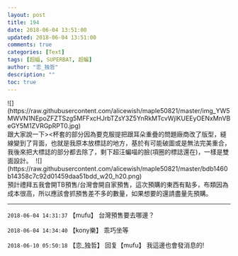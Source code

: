 ```yaml
---
layout: post
title: 194
date: 2018-06-04 13:51:00
updated: 2018-06-04 13:51:00
comments: true
categories: [Text]
tags: [超蝠, SUPERBAT, 超蝙]
author: "恋_独哲"
description: ""
toc: true
---
```


<p>
![](https://raw.githubusercontent.com/alicewish/maple50821/master/img_YW5MWVN1NEpoZFZTSzg5MFFxcHJrbTZsY3Z5YnRkMTcvWjlKUEEyOENxMnVBeGY5M1ZVRGpRPT0.jpg)
<br />跟大家說一下&gt;&lt;杯套的部分因為要克服提把跟耳朵重疊的問題廠商改了版型，縫線變到了背面，也就是我原本放標誌的地方，基於有可能破圖或是無法完美重合，我後來把大標誌的部分都去除了，剩下超汪蝙喵的臉(項圈的標誌還在)，一樣是雙面設計。&nbsp;
![](https://raw.githubusercontent.com/alicewish/maple50821/master/bdb1460b14358c7c92d01459daa51bdd_w20_h20.png)
&nbsp;<br />預計禮拜五我會開TB預售/台灣會開自家預售，這次預購的東西有點多，布類因為成本很高，所以應該會抓預售差不多的數量，如果想要的還請盡量先預購。<br /></p>

---

`2018-06-04 14:31:37` 【mufu】 台灣預售要去哪邊？

`2018-06-04 14:34:40` 【kony樂】 乖巧坐等

`2018-06-10 05:50:18` 【恋\_独哲】 回复【mufu】 我這邊也會發消息的!
